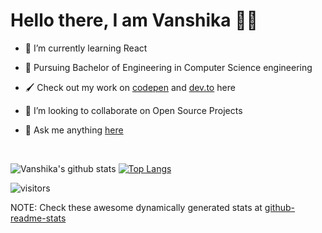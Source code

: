 # Hello there, I am Vanshika 🦋✨  

<!--
**Vanshikaa00/Vanshikaa00** is a ✨ _special_ ✨ repository because its `README.md` (this file) appears on your GitHub profile.
Here are some ideas to get you started:
- 🔭 I’m currently working on ...
- 🤔 I’m looking for help with ...
- 📫 How to reach me: ...
- ⚡ Fun fact: ...
- 😄 Pronouns: she/her 
Besides 👩🏻‍💻 programming, i like to eat delicious food 🧁🍜🍕, paint 🎨🖌️ and read books 📚
-->

- 🌱 I’m currently learning React 

- 📜 Pursuing Bachelor of Engineering in Computer Science engineering

- 🖌️ Check out my work on [codepen](https://codepen.io/Jelilicnt) and [dev.to](https://dev.to/jelilcent) here

- 👯 I’m looking to collaborate on Open Source Projects  

- 💬 Ask me anything [here](https://github.com/Vanshikaa00/Vanshikaa00/issues)  

<br/>

![Vanshika's github stats](https://github-readme-stats.vercel.app/api?username=Vanshikaa00&count_private=true&issues=true&theme=tokyonight&show_icons=true&hide=stars&line_height=24)
[![Top Langs](https://github-readme-stats.vercel.app/api/top-langs/?username=Vanshikaa00&line_height=50&layout=compact&show_icons=true&theme=tokyonight)](https://github.com/Vanshikaa00/github-readme-stats)


<!--[![Vanshika's DEV Profile](https://d2fltix0v2e0sb.cloudfront.net/dev-badge.svg)](https://dev.to/vanshikaa00)-->
![visitors](https://visitor-badge.laobi.icu/badge?page_id=Vanshikaa00)



NOTE: Check these awesome dynamically generated stats at [github-readme-stats](https://github.com/anuraghazra/github-readme-stats)

